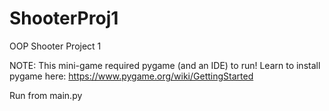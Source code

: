 # ShooterProj1
OOP Shooter Project 1

NOTE: This mini-game required pygame (and an IDE) to run!
Learn to install pygame here: https://www.pygame.org/wiki/GettingStarted

Run from main.py 
